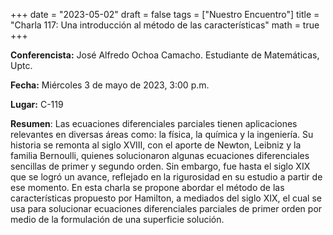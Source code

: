 +++
date  = "2023-05-02"
draft = false
tags  = ["Nuestro Encuentro"]
title = "Charla 117: Una introducción al método de las características"
math  = true
+++


**Conferencista:**  José Alfredo Ochoa Camacho. Estudiante de Matemáticas, Uptc.

**Fecha:** Miércoles 3 de mayo de 2023, 3:00 p.m.

**Lugar:** C-119

**Resumen**: Las ecuaciones diferenciales parciales tienen aplicaciones relevantes en diversas áreas como: la física, la química y la ingeniería. Su historia se remonta al siglo XVIII, con el aporte de Newton, Leibniz y la familia Bernoulli, quienes solucionaron algunas ecuaciones diferenciales sencillas de primer y segundo orden. Sin embargo, fue hasta el siglo XIX que se logró un avance, reflejado en la rigurosidad en su estudio a partir de ese momento. En esta charla se propone abordar el método de las características propuesto por Hamilton, a mediados del siglo XIX, el cual se usa para solucionar ecuaciones diferenciales parciales de primer orden por medio de la formulación de una superficie solución.
